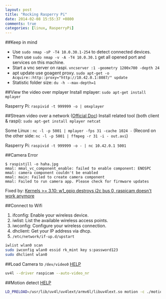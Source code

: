 ```yaml
---
layout: post
title: "Rocking Rasperry Pi"
date: 2014-02-08 15:55:37 +0800
comments: true
categories: [linux, RasperryPi]
---
```


##Keep in mind
- Use `sudo nmap -sP -T4 10.0.30.1-254` to detect connected devices.
- Then use `sudo nmap -v -A -T4 10.0.30.1` get all opened port and services on this machine.
- Start a vnc server on raspi. `vncserver :1 -geometry 1200x700 -depth 24`
- apt update use goagent proxy. `sudo apt-get -o Acquire::http::proxy="http://10.42.0.1:8087/" update`
- Statistic folder size: `du -h --max-depth=1`

##View the video over mplayer
Install mplayer: `sudo apt-get install mplayer`

Rasperry Pi: `raspivid -t 999999 -o | omxplayer`

##Stream video over a network ([Official Doc](http://www.raspberrypi.org/camera))
Install related tool (both client & raspi): `sudo apt-get install mplayer netcat`

Some Linux : `nc -l -p 5001 | mplayer -fps 31 -cache 1024 -`
(Record on the other side: `nc -l -p 5001 | ffmpeg -r 31 -i - out.avi`)

Rasperry Pi: `raspivid -t 999999 -o - | nc 10.42.0.1 5001`

##Camera Error
```text
$ raspistill -o haha.jpg
mmal: mmal_vc_component_enable: failed to enable component: ENOSPC
mmal: camera component couldn't be enabled
mmal: main: Failed to create camera component
mmal: Failed to run camera app. Please check for firmware updates
```
Fixed by: [Kernels >= 3.10: w1_gpio destroys i2c bus 0, raspicam doesn't work anymore](https://github.com/raspberrypi/linux/issues/435)

##Connect to Wifi
1. ifconfig: Enable your wireless device.
2. iwlist: List the available wireless access points.
3. iwconfig: Configure your wireless connection.
4. dhclient: Get your IP address via dhcp.
5. `/etc/network/if-up.d/upstart`

```bash
iwlist wlan0 scan
sudo iwconfig wlan0 essid rk_mint key s:password123
sudo dhclient wlan0
```

##Load Camera to `/dev/video0` [HELP](http://www.linux-projects.org/modules/sections/index.php?op=viewarticle&artid=14)
```bash
uv4l --driver raspicam --auto-video_nr 
```

##Motion detect [HELP](http://www.linux-projects.org/modules/sections/index.php?op=viewarticle&artid=16)
```bash
LD_PRELOAD=/usr/lib/uv4l/uv4lext/armv6l/libuv4lext.so motion -c ./motion.conf
```
